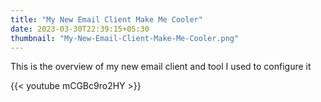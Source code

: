 ```yaml
---
title: "My New Email Client Make Me Cooler"
date: 2023-03-30T22:39:15+05:30
thumbnail: "My-New-Email-Client-Make-Me-Cooler.png"
---
```


This is the overview of my new email client and tool I used to configure it

{{< youtube mCGBc9ro2HY >}}

